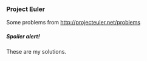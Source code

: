 ### Project Euler

Some problems from http://projecteuler.net/problems

##### Spoiler alert!
These are my solutions. 
